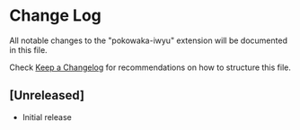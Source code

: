 # Change Log

All notable changes to the "pokowaka-iwyu" extension will be documented in this file.

Check [Keep a Changelog](http://keepachangelog.com/) for recommendations on how to structure this file.

## [Unreleased]

- Initial release